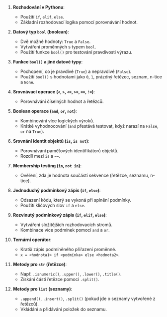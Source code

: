 1. **Rozhodování v Pythonu**:
   - Použití `if`, `elif`, `else`.
   - Základní rozhodovací logika pomocí porovnávání hodnot.

2. **Datový typ `bool` (boolean)**:
   - Dvě možné hodnoty: `True` a `False`.
   - Vytváření proměnných s typem `bool`.
   - Použití funkce `bool()` pro testování pravdivosti výrazu.

3. **Funkce `bool()` a jiné datové typy**:
   - Pochopení, co je pravdivé (`True`) a nepravdivé (`False`).
   - Použití `bool()` s hodnotami jako `0`, `1`, prázdný řetězec, seznam, n-tice a `None`.

4. **Srovnávací operace (`<`, `>`, `<=`, `>=`, `==`, `!=`)**:
   - Porovnávání číselných hodnot a řetězců.

5. **Boolean operace (`and`, `or`, `not`)**:
   - Kombinování více logických výroků.
   - Krátké vyhodnocování (`and` přestává testovat, když narazí na `False`, `or` na `True`).

6. **Srovnání identit objektů (`is`, `is not`)**:
   - Porovnávání paměťových identifikátorů objektů.
   - Rozdíl mezi `is` a `==`.

7. **Membership testing (`in`, `not in`)**:
   - Ověření, zda je hodnota součástí sekvence (řetězce, seznamu, n-tice).

8. **Jednoduchý podmínkový zápis (`if`, `else`)**:
   - Odsazení kódu, který se vykoná při splnění podmínky.
   - Použití klíčových slov `if` a `else`.

9. **Rozvinutý podmínkový zápis (`if`, `elif`, `else`)**:
   - Vytváření složitějších rozhodovacích stromů.
   - Kombinace více podmínek pomocí `and` a `or`.

10. **Ternární operátor**:
    - Kratší zápis podmíněného přiřazení proměnné.
    - `x = <hodnota1> if <podmínka> else <hodnota2>`.

11. **Metody pro `str` (řetězce)**:
    - Např. `.isnumeric()`, `.upper()`, `.lower()`, `.title()`.
    - Získání části řetězce pomocí `.split()`.

12. **Metody pro `list` (seznamy)**:
    - `.append()`, `.insert()`, `.split()` (pokud jde o seznamy vytvořené z řetězců).
    - Vkládání a přidávání položek do seznamu.